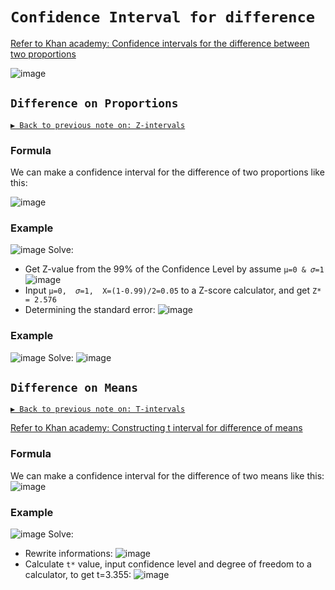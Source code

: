 # `Confidence Interval for difference`

[Refer to Khan academy: Confidence intervals for the difference between two proportions](https://www.khanacademy.org/math/ap-statistics/two-sample-inference/modal/v/confidence-intervals-for-the-difference-between-two-proportions)

![image](https://user-images.githubusercontent.com/14041622/45416940-9a5d3100-b6b3-11e8-8418-8994021d07a9.png)

## `Difference on Proportions`

[`▶ Back to previous note on: Z-intervals`](https://github.com/solomonxie/solomonxie.github.io/issues/50#issuecomment-418641425)

### Formula
We can make a confidence interval for the difference of two proportions like this:

![image](https://user-images.githubusercontent.com/14041622/45417192-2e2efd00-b6b4-11e8-9b74-cb74c8742f64.png)

### Example
![image](https://user-images.githubusercontent.com/14041622/45417139-0f306b00-b6b4-11e8-99e0-dc4ff136de9c.png)
Solve:
- Get Z-value from the 99% of the Confidence Level by assume `μ=0 & 𝜎=1`
![image](https://user-images.githubusercontent.com/14041622/45417585-1ad06180-b6b5-11e8-94a2-beaf8e6c4da6.png)
- Input `μ=0,  𝜎=1,  X=(1-0.99)/2=0.05` to a Z-score calculator, and get `Z* = 2.576`
- Determining the standard error:
![image](https://user-images.githubusercontent.com/14041622/45417632-3471a900-b6b5-11e8-9e53-3d23647c29f6.png)


### Example
![image](https://user-images.githubusercontent.com/14041622/45433018-d907e100-b6dd-11e8-90ca-7951e87094e9.png)
Solve:
![image](https://user-images.githubusercontent.com/14041622/45433059-f6d54600-b6dd-11e8-8ac5-39ee55195c04.png)


## `Difference on Means`

[`▶ Back to previous note on: T-intervals`](https://github.com/solomonxie/solomonxie.github.io/issues/50#issuecomment-418987783)

[Refer to Khan academy: Constructing t interval for difference of means](https://www.khanacademy.org/math/ap-statistics/two-sample-inference/modal/v/constructing-t-interval-for-difference-of-means)

### Formula
We can make a confidence interval for the difference of two means like this:
![image](https://user-images.githubusercontent.com/14041622/45535124-fe0c6900-b82f-11e8-933a-fcc47417a7d9.png)



### Example
![image](https://user-images.githubusercontent.com/14041622/45534959-63ac2580-b82f-11e8-8086-19a95b106ad0.png)
Solve:
- Rewrite informations:
![image](https://user-images.githubusercontent.com/14041622/45535236-5fccd300-b830-11e8-8315-41f5a6f5cb97.png)
- Calculate `t*` value, input confidence level and degree of freedom to a calculator, to get t=3.355:
![image](https://user-images.githubusercontent.com/14041622/45535176-2dbb7100-b830-11e8-8b96-a6c8711dac2a.png)
